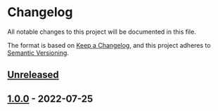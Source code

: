 # Changelog

All notable changes to this project will be documented in this file.

The format is based on [Keep a Changelog](https://keepachangelog.com/en/1.0.0/),
and this project adheres to [Semantic Versioning](https://semver.org/spec/v2.0.0.html).

## [Unreleased]

## [1.0.0] - 2022-07-25

[Unreleased]: https://github.com/patrickhayo/azr-tf-module-private-endpoint/compare/1.0.0...HEAD

[1.0.0]: https://github.com/patrickhayo/azr-tf-module-private-endpoint/compare/57f9e69b46986c48707888d6e1c0143853ce0b6b...1.0.0
